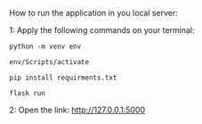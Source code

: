 How to run the application in you local server:

1: Apply the following commands on your terminal:
 
	python -m venv env
	
	env/Scripts/activate
	 
	pip install requirments.txt
 
	flask run

2: Open the link: http://127.0.0.1:5000

